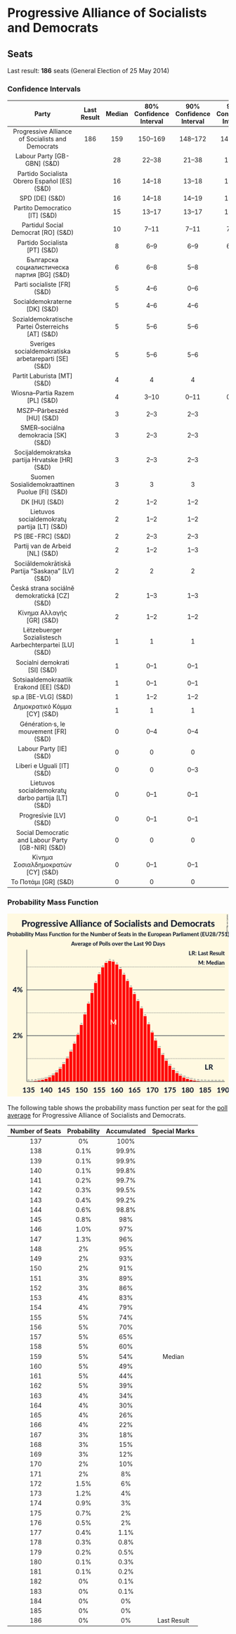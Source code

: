 # Progressive Alliance of Socialists and Democrats

## Seats

Last result: **186** seats (General Election of 25 May 2014)

### Confidence Intervals

| Party | Last Result | Median | 80% Confidence Interval | 90% Confidence Interval | 95% Confidence Interval | 99% Confidence Interval |
|:-----:|:-----------:|:------:|:-----------------------:|:-----------------------:|:-----------------------:|:-----------------------:|
| Progressive Alliance of Socialists and Democrats | 186 | 159 | 150–169 | 148–172 | 145–174 | 141–178 |
| Labour Party [GB-GBN] (S&D) | | 28 | 22–38 | 21–38 | 19–38 | 19–39 |
| Partido Socialista Obrero Español [ES] (S&D) | | 16 | 14–18 | 13–18 | 13–18 | 13–19 |
| SPD [DE] (S&D) | | 16 | 14–18 | 14–19 | 13–19 | 12–20 |
| Partito Democratico [IT] (S&D) | | 15 | 13–17 | 13–17 | 13–18 | 12–19 |
| Partidul Social Democrat [RO] (S&D) | | 10 | 7–11 | 7–11 | 7–11 | 6–12 |
| Partido Socialista [PT] (S&D) | | 8 | 6–9 | 6–9 | 6–10 | 5–10 |
| Българска социалистическа партия [BG] (S&D) | | 6 | 6–8 | 5–8 | 5–8 | 5–8 |
| Parti socialiste [FR] (S&D) | | 5 | 4–6 | 0–6 | 0–6 | 0–7 |
| Socialdemokraterne [DK] (S&D) | | 5 | 4–6 | 4–6 | 4–6 | 4–6 |
| Sozialdemokratische Partei Österreichs [AT] (S&D) | | 5 | 5–6 | 5–6 | 4–6 | 4–6 |
| Sveriges socialdemokratiska arbetareparti [SE] (S&D) | | 5 | 5–6 | 5–6 | 5–6 | 4–6 |
| Partit Laburista [MT] (S&D) | | 4 | 4 | 4 | 3–4 | 3–4 |
| Wiosna–Partia Razem [PL] (S&D) | | 4 | 3–10 | 0–11 | 0–11 | 0–12 |
| MSZP–Párbeszéd [HU] (S&D) | | 3 | 2–3 | 2–3 | 2–4 | 2–4 |
| SMER–sociálna demokracia [SK] (S&D) | | 3 | 2–3 | 2–3 | 2–3 | 2–3 |
| Socijaldemokratska partija Hrvatske [HR] (S&D) | | 3 | 2–3 | 2–3 | 2–3 | 2–3 |
| Suomen Sosialidemokraattinen Puolue [FI] (S&D) | | 3 | 3 | 3 | 3 | 3 |
| DK [HU] (S&D) | | 2 | 1–2 | 1–2 | 1–2 | 1–2 |
| Lietuvos socialdemokratų partija [LT] (S&D) | | 2 | 1–2 | 1–2 | 1–2 | 1–3 |
| PS [BE-FRC] (S&D) | | 2 | 2–3 | 2–3 | 2–3 | 2–3 |
| Partij van de Arbeid [NL] (S&D) | | 2 | 1–2 | 1–3 | 1–3 | 1–3 |
| Sociāldemokrātiskā Partija “Saskaņa” [LV] (S&D) | | 2 | 2 | 2 | 1–3 | 1–3 |
| Česká strana sociálně demokratická [CZ] (S&D) | | 2 | 1–3 | 1–3 | 1–3 | 1–3 |
| Κίνημα Αλλαγής [GR] (S&D) | | 2 | 1–2 | 1–2 | 1–3 | 1–3 |
| Lëtzebuerger Sozialistesch Aarbechterpartei [LU] (S&D) | | 1 | 1 | 1 | 1 | 1 |
| Socialni demokrati [SI] (S&D) | | 1 | 0–1 | 0–1 | 0–1 | 0–1 |
| Sotsiaaldemokraatlik Erakond [EE] (S&D) | | 1 | 0–1 | 0–1 | 0–1 | 0–1 |
| sp.a [BE-VLG] (S&D) | | 1 | 1–2 | 1–2 | 1–2 | 1–2 |
| Δημοκρατικό Κόμμα [CY] (S&D) | | 1 | 1 | 1 | 1 | 1 |
| Génération·s, le mouvement [FR] (S&D) | | 0 | 0–4 | 0–4 | 0–4 | 0–5 |
| Labour Party [IE] (S&D) | | 0 | 0 | 0 | 0 | 0 |
| Liberi e Uguali [IT] (S&D) | | 0 | 0 | 0–3 | 0–4 | 0–4 |
| Lietuvos socialdemokratų darbo partija [LT] (S&D) | | 0 | 0–1 | 0–1 | 0–1 | 0–1 |
| Progresīvie [LV] (S&D) | | 0 | 0–1 | 0–1 | 0–1 | 0–1 |
| Social Democratic and Labour Party [GB-NIR] (S&D) | | 0 | 0 | 0 | 0 | 0 |
| Κίνημα Σοσιαλδημοκρατών [CY] (S&D) | | 0 | 0–1 | 0–1 | 0–1 | 0–1 |
| Το Ποτάμι [GR] (S&D) | | 0 | 0 | 0 | 0 | 0–1 |

### Probability Mass Function

![Graph with seats probability mass function not yet produced](average-2019-04-15-seats-pmf-progressiveallianceofsocialistsanddemocrats.png "Seats Probability Mass Function")

The following table shows the probability mass function per seat for the [poll average](average-2019-04-15.html) for Progressive Alliance of Socialists and Democrats.

| Number of Seats | Probability | Accumulated | Special Marks |
|:---------------:|:-----------:|:-----------:|:-------------:|
| 137 | 0% | 100% |  |
| 138 | 0.1% | 99.9% |  |
| 139 | 0.1% | 99.9% |  |
| 140 | 0.1% | 99.8% |  |
| 141 | 0.2% | 99.7% |  |
| 142 | 0.3% | 99.5% |  |
| 143 | 0.4% | 99.2% |  |
| 144 | 0.6% | 98.8% |  |
| 145 | 0.8% | 98% |  |
| 146 | 1.0% | 97% |  |
| 147 | 1.3% | 96% |  |
| 148 | 2% | 95% |  |
| 149 | 2% | 93% |  |
| 150 | 2% | 91% |  |
| 151 | 3% | 89% |  |
| 152 | 3% | 86% |  |
| 153 | 4% | 83% |  |
| 154 | 4% | 79% |  |
| 155 | 5% | 74% |  |
| 156 | 5% | 70% |  |
| 157 | 5% | 65% |  |
| 158 | 5% | 60% |  |
| 159 | 5% | 54% | Median |
| 160 | 5% | 49% |  |
| 161 | 5% | 44% |  |
| 162 | 5% | 39% |  |
| 163 | 4% | 34% |  |
| 164 | 4% | 30% |  |
| 165 | 4% | 26% |  |
| 166 | 4% | 22% |  |
| 167 | 3% | 18% |  |
| 168 | 3% | 15% |  |
| 169 | 3% | 12% |  |
| 170 | 2% | 10% |  |
| 171 | 2% | 8% |  |
| 172 | 1.5% | 6% |  |
| 173 | 1.2% | 4% |  |
| 174 | 0.9% | 3% |  |
| 175 | 0.7% | 2% |  |
| 176 | 0.5% | 2% |  |
| 177 | 0.4% | 1.1% |  |
| 178 | 0.3% | 0.8% |  |
| 179 | 0.2% | 0.5% |  |
| 180 | 0.1% | 0.3% |  |
| 181 | 0.1% | 0.2% |  |
| 182 | 0% | 0.1% |  |
| 183 | 0% | 0.1% |  |
| 184 | 0% | 0% |  |
| 185 | 0% | 0% |  |
| 186 | 0% | 0% | Last Result |


